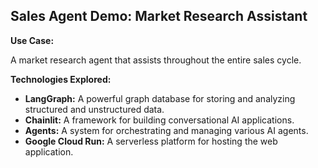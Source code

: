 ## Sales Agent Demo: Market Research Assistant

**Use Case:**

A market research agent that assists throughout the entire sales cycle. 

**Technologies Explored:**

- **LangGraph:** A powerful graph database for storing and analyzing structured and unstructured data.
- **Chainlit:** A framework for building conversational AI applications.
- **Agents:** A system for orchestrating and managing various AI agents.
- **Google Cloud Run:** A serverless platform for hosting the web application. 